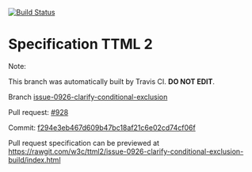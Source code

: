 [![Build Status](https://travis-ci.org/w3c/ttml2.svg?branch=issue-0926-clarify-conditional-exclusion)](https://travis-ci.org/w3c/ttml2)


# Specification TTML 2


Note:


This branch was automatically built by Travis CI. <b>DO NOT EDIT</b>.


 Branch [issue-0926-clarify-conditional-exclusion](https://github.com/w3c/ttml2/tree/issue-0926-clarify-conditional-exclusion)


 Pull request: [#928](https://github.com/w3c/ttml2/pull/928)


 Commit: [f294e3eb467d609b47bc18af21c6e02cd74cf06f](https://github.com/w3c/ttml2/commit/f294e3eb467d609b47bc18af21c6e02cd74cf06f)

Pull request specification can be previewed at https://rawgit.com/w3c/ttml2/issue-0926-clarify-conditional-exclusion-build/index.html



